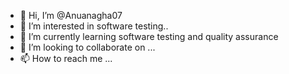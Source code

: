 - 👋 Hi, I’m @Anuanagha07
- 👀 I’m interested in software testing..
- 🌱 I’m currently learning software testing and quality assurance
- 💞️ I’m looking to collaborate on ...
- 📫 How to reach me ...

<!---
Anuanagha07/Anuanagha07 is a ✨ special ✨ repository because its `README.md` (this file) appears on your GitHub profile.
You can click the Preview link to take a look at your changes.
--->

